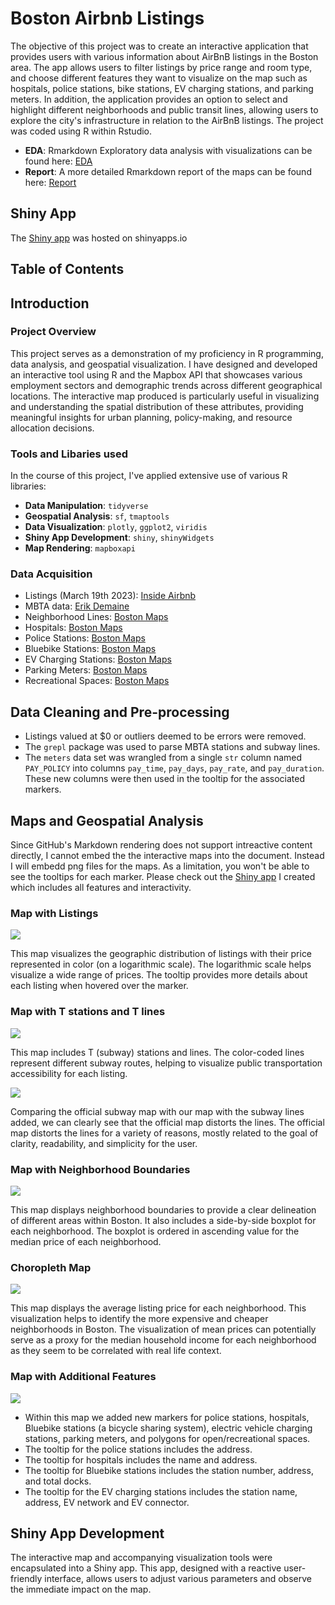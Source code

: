 # Boston Airbnb Listings

The objective of this project was to create an interactive application that provides users with various information about AirBnB listings in the Boston area. The app allows users to filter listings by price range and room type, and choose different features they want to visualize on the map such as hospitals, police stations, bike stations, EV charging stations, and parking meters. In addition, the application provides an option to select and highlight different neighborhoods and public transit lines, allowing users to explore the city's infrastructure in relation to the AirBnB listings. The project was coded using R within Rstudio.

- **EDA**: Rmarkdown Exploratory data analysis with visualizations can be found here: [EDA](./2023_eda.Rmd)
- **Report**: A more detailed Rmarkdown report of the maps can be found here: [Report](./2023_maps.Rmd)

## Shiny App

The [Shiny app](https://connoraking.shinyapps.io/boston_listings_app/) was hosted on shinyapps.io

## Table of Contents

## Introduction

### Project Overview

This project serves as a demonstration of my proficiency in R programming, data analysis, and geospatial visualization. I have designed and developed an interactive tool using R and the Mapbox API that showcases various employment sectors and demographic trends across different geographical locations. The interactive map produced is particularly useful in visualizing and understanding the spatial distribution of these attributes, providing meaningful insights for urban planning, policy-making, and resource allocation decisions.

### Tools and Libaries used

In the course of this project, I've applied extensive use of various R libraries:

- **Data Manipulation**: `tidyverse`
- **Geospatial Analysis**: `sf`, `tmaptools`
- **Data Visualization**: `plotly`, `ggplot2`, `viridis`
- **Shiny App Development**: `shiny`, `shinyWidgets`
- **Map Rendering**: `mapboxapi`

### Data Acquisition

- Listings (March 19th 2023): [Inside Airbnb](http://insideairbnb.com/get-the-data/)
- MBTA data: [Erik Demaine](http://erikdemaine.org/maps/mbta/)
- Neighborhood Lines: [Boston Maps](https://data.boston.gov/dataset/boston-neighborhoods) 
- Hospitals: [Boston Maps](https://data.boston.gov/dataset/hospitals)
- Police Stations: [Boston Maps](https://data.boston.gov/dataset/boston-police-stations) 
- Bluebike Stations: [Boston Maps](https://data.boston.gov/dataset/blue-bike-stations)
- EV Charging Stations: [Boston Maps](https://data.boston.gov/dataset/charging-stations)
- Parking Meters: [Boston Maps](https://data.boston.gov/dataset/parking-meters)
- Recreational Spaces: [Boston Maps](https://data.boston.gov/dataset/open-space)

## Data Cleaning and Pre-processing

- Listings valued at $0 or outliers deemed to be errors were removed. 
- The `grepl` package was used to parse MBTA stations and subway lines.
- The `meters` data set was wrangled from a single `str` column named `PAY_POLICY` into columns `pay_time`, `pay_days`, `pay_rate`, and `pay_duration`. These new columns were then used in the tooltip for the associated markers.

## Maps and Geospatial Analysis

Since GitHub's Markdown rendering does not support intreactive content directly, I cannot embed the the interactive maps into the document. Instead I will embedd png files for the maps. As a limitation, you won't be able to see the tooltips for each marker. Please check out the [Shiny app](https://connoraking.shinyapps.io/boston_listings_app/) I created which includes all features and interactivity.

### Map with Listings
![](map_pics/p_listings.png)<!-- -->

This map visualizes the geographic distribution of listings with their price represented in color (on a logarithmic scale). The logarithmic scale helps visualize a wide range of prices. The tooltip provides more details about each listing when hovered over the marker. 

### Map with T stations and T lines

![](map_pics/p_lines.png)<!-- -->

This map includes T (subway) stations and lines. The color-coded lines represent different subway routes, helping to visualize public transportation accessibility for each listing. 

![](map_pics/boston_sub.png)<!-- -->

Comparing the official subway map with our map with the subway lines added, we can clearly see that the official map distorts the lines. The official map distorts the lines for a variety of reasons, mostly related to the goal of clarity, readability, and simplicity for the user. 

### Map with Neighborhood Boundaries

![](map_pics/p_neigh.png)<!-- -->

This map displays neighborhood boundaries to provide a clear delineation of different areas within Boston. It also includes a side-by-side boxplot for each neighborhood. The boxplot is ordered in ascending value for the median price of each neighborhood.

### Choropleth Map

![](map_pics/neigh_choro.png)<!-- -->

This map displays the average listing price for each neighborhood. This visualization helps to identify the more expensive and cheaper neighborhoods in Boston. The visualization of mean prices can potentially serve as a proxy for the median household income for each neighborhood as they seem to be correlated with real life context.

### Map with Additional Features

![](map_pics/p_features.png)<!-- -->

- Within this map we added new markers for police stations, hospitals, Bluebike stations (a bicycle sharing system), electric vehicle charging stations, parking meters, and polygons for open/recreational spaces. 
- The tooltip for the police stations includes the address.
- The tooltip for hospitals includes the name and address.
- The tooltip for Bluebike stations includes the station number, address, and total docks.
- The tooltip for the EV charging stations includes the station name, address, EV network and EV connector.

## Shiny App Development

The interactive map and accompanying visualization tools were encapsulated into a Shiny app. This app, designed with a reactive user-friendly interface, allows users to adjust various parameters and observe the immediate impact on the map. 







